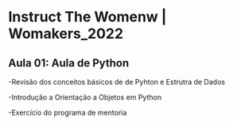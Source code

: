 # Instruct The Womenw | Womakers_2022
## Aula 01: Aula de Python 
-Revisão dos conceitos básicos de de Pyhton e Estrutra de Dados

-Introdução a Orientação a Objetos em Python

-Exercício do programa de mentoria
